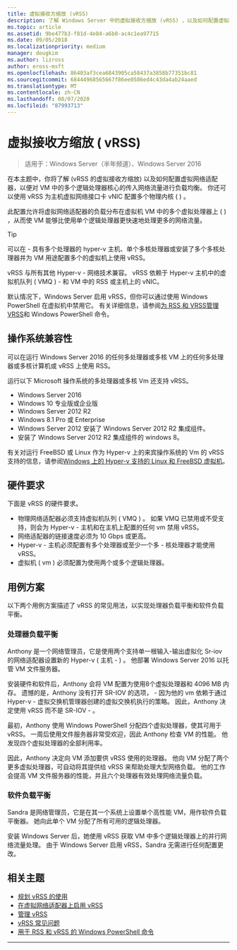 ```yaml
---
title: 虚拟接收方缩放 (vRSS)
description: 了解 Windows Server 中的虚拟接收方缩放 (vRSS) ，以及如何配置虚拟网络适配器，以便对 VM 中的多个逻辑处理器核心的传入网络流量进行负载均衡。 你还可以为主机虚拟网络接口卡配置数个物理内核 (vNIC) 。
ms.topic: article
ms.assetid: 9be477b3-f81d-4e84-a6b0-ac4c1ea97715
ms.date: 09/05/2018
ms.localizationpriority: medium
manager: dougkim
ms.author: lizross
author: eross-msft
ms.openlocfilehash: 86403af3cea6843905ca58437a3858b77351bc81
ms.sourcegitcommit: 68444968565667f86ee0586ed4c43da4ab24aaed
ms.translationtype: MT
ms.contentlocale: zh-CN
ms.lasthandoff: 08/07/2020
ms.locfileid: "87993713"
---
```

# <a name="virtual-receive-side-scaling-vrss"></a>虚拟接收方缩放 \( vRSS\)

>适用于：Windows Server（半年频道）、Windows Server 2016

在本主题中，你将了解 (vRSS 的虚拟接收方缩放) 以及如何配置虚拟网络适配器，以便对 VM 中的多个逻辑处理器核心的传入网络流量进行负载均衡。 你还可以使用 vRSS 为主机虚拟网络接口卡 vNIC 配置多个物理内核 \( \) 。

此配置允许将虚拟网络适配器的负载分布在虚拟机 VM 中的多个虚拟处理器上 \( \) ，从而使 VM 能够比使用单个逻辑处理器更快速地处理更多的网络流量。

>[!TIP]
>可以在 \- 具有多个处理器的 hyper-v 主机、单个多核处理器或安装了多个多核处理器并为 VM 用途配置多个的虚拟机上使用 vRSS。

vRSS 与所有其他 Hyper-v \- 网络技术兼容。 vRSS 依赖于 Hyper-v 主机中的虚拟机队列 \( VMQ \) \- 和 VM 中的 RSS 或主机上的 vNIC。

默认情况下，Windows Server 启用 vRSS，但你可以通过使用 Windows PowerShell 在虚拟机中禁用它。 有关详细信息，请参阅[为 RSS 和 VRSS](vrss-wps.md)[管理 VRSS](vrss-manage.md)和 Windows PowerShell 命令。



## <a name="operating-system-compatibility"></a>操作系统兼容性

可以在运行 Windows Server 2016 的任何多处理器或多核 VM 上的任何多处理器或多核计算机或 vRSS 上使用 RSS。

运行以下 Microsoft 操作系统的多处理器或多核 Vm 还支持 vRSS。

- Windows Server 2016
- Windows 10 专业版或企业版
- Windows Server 2012 R2
- Windows 8.1 Pro 或 Enterprise
- Windows Server 2012 安装了 Windows Server 2012 R2 集成组件。
- 安装了 Windows Server 2012 R2 集成组件的 windows 8。

有关对运行 FreeBSD 或 Linux 作为 Hyper-v 上的来宾操作系统的 Vm 的 vRSS 支持的信息，请参阅[Windows 上的 Hyper-v 支持的 Linux 和 FreeBSD 虚拟机](../../../virtualization/hyper-v/supported-linux-and-freebsd-virtual-machines-for-hyper-v-on-windows.md)。

## <a name="hardware-requirements"></a>硬件要求

下面是 vRSS 的硬件要求。

- 物理网络适配器必须支持虚拟机队列 \( VMQ \) 。 如果 VMQ 已禁用或不受支持，则会为 Hyper-v \- 主机和在主机上配置的任何 vm 禁用 vRSS。
- 网络适配器的链接速度必须为 10 Gbps 或更高。
- Hyper-v \- 主机必须配置有多个处理器或至少一个多 \- 核处理器才能使用 vRSS。
- 虚拟机 \( vm \) 必须配置为使用两个或多个逻辑处理器。


## <a name="use-case-scenarios"></a>用例方案

以下两个用例方案描述了 vRSS 的常见用法，以实现处理器负载平衡和软件负载平衡。

### <a name="processor-load-balancing"></a>处理器负载平衡

Anthony 是一个网络管理员，它是使用两个支持单一根输入-输出虚拟化 Sr-iov 的网络适配器设置新的 Hyper-v \( 主机 \- \) 。 他部署 Windows Server 2016 以托管 VM 文件服务器。

安装硬件和软件后，Anthony 会将 VM 配置为使用8个虚拟处理器和 4096 MB 内存。 遗憾的是，Anthony 没有打开 SR-IOV 的选项， \- 因为他的 vm 依赖于通过 Hyper-v \- 虚拟交换机管理器创建的虚拟交换机执行的策略。 因此，Anthony 决定使用 vRSS 而不是 SR-IOV \- 。

最初，Anthony 使用 Windows PowerShell 分配四个虚拟处理器，使其可用于 vRSS。 一周后使用文件服务器非常受欢迎，因此 Anthony 检查 VM 的性能。  他发现四个虚拟处理器的全部利用率。

因此，Anthony 决定向 VM 添加要供 vRSS 使用的处理器。  他向 VM 分配了两个更多虚拟处理器，可自动将其提供给 vRSS 来帮助处理大型网络负载。 他的工作会提高 VM 文件服务器的性能，并且六个处理器有效处理网络流量负载。


### <a name="software-load-balancing"></a>软件负载平衡

Sandra 是网络管理员，它是在其一个系统上设置单个高性能 VM，用作软件负载平衡器。 她向此单个 VM 分配了所有可用的逻辑处理器。

安装 Windows Server 后，她使用 vRSS 获取 VM 中多个逻辑处理器上的并行网络流量处理。 由于 Windows Server 启用 vRSS，Sandra 无需进行任何配置更改。


## <a name="related-topics"></a>相关主题

- [规划 vRSS 的使用](vrss-plan.md)
- [在虚拟网络适配器上启用 vRSS](vrss-enable.md)
- [管理 vRSS](vrss-manage.md)
- [vRSS 常见问题](vrss-faq.md)
- [用于 RSS 和 vRSS 的 Windows PowerShell 命令](vrss-wps.md)

---